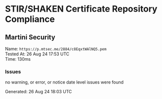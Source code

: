 # STIR/SHAKEN Certificate Repository Compliance

## Martini Security

Name: `https://p.mtsec.me/2884/c8EqxtWAlNQ5.pem`\
Tested At: 26 Aug 24 17:53 UTC\
Time: 130ms

### Issues

no warning, or error, or notice date level issues were found

Generated: 26 Aug 24 18:03 UTC